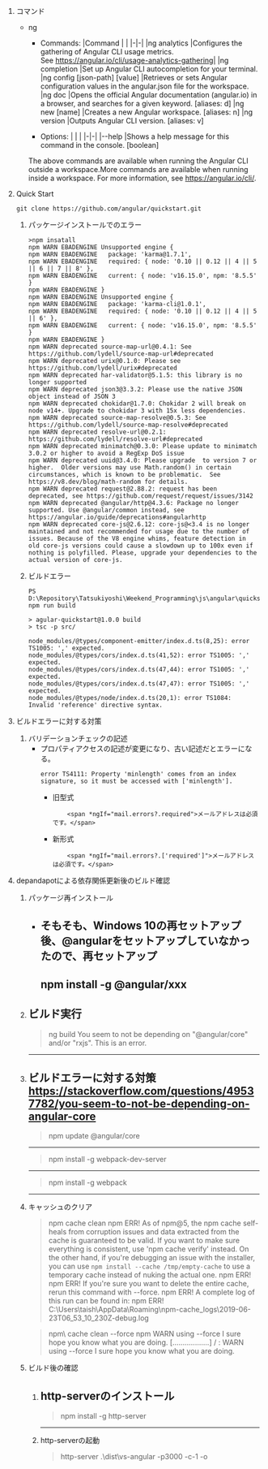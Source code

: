 1.  コマンド
    *   ng <command>
        - Commands:
            |Command | |
            |-|-|
            |ng analytics                  |Configures the gathering of Angular CLI usage metrics. <BR>See https://angular.io/cli/usage-analytics-gathering|
            |ng completion                 |Set up Angular CLI autocompletion for your terminal.
            |ng config [json-path] [value] |Retrieves or sets Angular configuration values in the angular.json file for the workspace.
            |ng doc <keyword>              |Opens the official Angular documentation (angular.io) in a browser, and searches for a given keyword.  [aliases: d]
            |ng new [name]                 |Creates a new Angular workspace.  [aliases: n]
            |ng version                    |Outputs Angular CLI version.  [aliases: v]

        - Options:
            | | |
            |-|-|
            |--help  |Shows a help message for this command in the console.  [boolean]

        The above commands are available when running the Angular CLI outside a workspace.More commands are available when running inside a workspace.
        For more information, see https://angular.io/cli/.

1.  Quick Start
    ```
    git clone https://github.com/angular/quickstart.git
    ```
    1.  パッケージインストールでのエラー 
        ```
        >npm insatall
        npm WARN EBADENGINE Unsupported engine {
        npm WARN EBADENGINE   package: 'karma@1.7.1',
        npm WARN EBADENGINE   required: { node: '0.10 || 0.12 || 4 || 5 || 6 || 7 || 8' },
        npm WARN EBADENGINE   current: { node: 'v16.15.0', npm: '8.5.5' }
        npm WARN EBADENGINE }
        npm WARN EBADENGINE Unsupported engine {
        npm WARN EBADENGINE   package: 'karma-cli@1.0.1',
        npm WARN EBADENGINE   required: { node: '0.10 || 0.12 || 4 || 5 || 6' },
        npm WARN EBADENGINE   current: { node: 'v16.15.0', npm: '8.5.5' }
        npm WARN EBADENGINE }
        npm WARN deprecated source-map-url@0.4.1: See https://github.com/lydell/source-map-url#deprecated
        npm WARN deprecated urix@0.1.0: Please see https://github.com/lydell/urix#deprecated
        npm WARN deprecated har-validator@5.1.5: this library is no longer supported
        npm WARN deprecated json3@3.3.2: Please use the native JSON object instead of JSON 3
        npm WARN deprecated chokidar@1.7.0: Chokidar 2 will break on node v14+. Upgrade to chokidar 3 with 15x less dependencies.
        npm WARN deprecated source-map-resolve@0.5.3: See https://github.com/lydell/source-map-resolve#deprecated
        npm WARN deprecated resolve-url@0.2.1: https://github.com/lydell/resolve-url#deprecated
        npm WARN deprecated minimatch@0.3.0: Please update to minimatch 3.0.2 or higher to avoid a RegExp DoS issue
        npm WARN deprecated uuid@3.4.0: Please upgrade  to version 7 or higher.  Older versions may use Math.random() in certain circumstances, which is known to be problematic.  See https://v8.dev/blog/math-random for details.
        npm WARN deprecated request@2.88.2: request has been deprecated, see https://github.com/request/request/issues/3142    
        npm WARN deprecated @angular/http@4.3.6: Package no longer supported. Use @angular/common instead, see https://angular.io/guide/deprecations#angularhttp
        npm WARN deprecated core-js@2.6.12: core-js@<3.4 is no longer maintained and not recommended for usage due to the number of issues. Because of the V8 engine whims, feature detection in old core-js versions could cause a slowdown up to 100x even if nothing is polyfilled. Please, upgrade your dependencies to the actual version of core-js.
        ```
    1.  ビルドエラー
        ```
        PS D:\Repository\Tatsukiyoshi\Weekend_Programming\js\angular\quickstart> npm run build

        > agular-quickstart@1.0.0 build
        > tsc -p src/

        node_modules/@types/component-emitter/index.d.ts(8,25): error TS1005: ',' expected.
        node_modules/@types/cors/index.d.ts(41,52): error TS1005: ',' expected.
        node_modules/@types/cors/index.d.ts(47,44): error TS1005: ',' expected.
        node_modules/@types/cors/index.d.ts(47,47): error TS1005: ',' expected.
        node_modules/@types/node/index.d.ts(20,1): error TS1084: Invalid 'reference' directive syntax.
        ```

1.  ビルドエラーに対する対策

    1.  バリデーションチェックの記述
        *   プロパティアクセスの記述が変更になり、古い記述だとエラーになる。
            ```
            error TS4111: Property 'minlength' comes from an index signature, so it must be accessed with ['minlength'].
            ```
            *   旧型式
                ```
                    <span *ngIf="mail.errors?.required">メールアドレスは必須です。</span>
                ```
            *   新形式
                ```
                    <span *ngIf="mail.errors?.['required']">メールアドレスは必須です。</span>
                ```

1.  depandapotによる依存関係更新後のビルド確認

    1.  パッケージ再インストール
        - そもそも、Windows 10の再セットアップ後、@angularをセットアップしていなかったので、再セットアップ
            ---
            npm install -g @angular/xxx
            ---

    1.  ビルド実行
        ---
        > ng build
        You seem to not be depending on "@angular/core" and/or "rxjs". This is an error.
        ---
    1.  ビルドエラーに対する対策
        https://stackoverflow.com/questions/49537782/you-seem-to-not-be-depending-on-angular-core
        ---
        > npm update @angular/core
        ---
        > npm install -g webpack-dev-server
        ---
        > npm install -g webpack
        ---
    1.  キャッシュのクリア
        >npm cache clean
        npm ERR! As of npm@5, the npm cache self-heals from corruption issues and data extracted from the cache is guaranteed to be valid. If you want to make sure everything is consistent, use 'npm cache verify' instead. On the other hand, if you're debugging an issue with the installer, you can use `npm install --cache /tmp/empty-cache` to use a temporary cache instead of nuking the actual one.
        npm ERR!
        npm ERR! If you're sure you want to delete the entire cache, rerun this command with --force.
        npm ERR! A complete log of this run can be found in:
        npm ERR!     C:\Users\taish\AppData\Roaming\npm-cache\_logs\2019-06-23T06_53_10_230Z-debug.log

        >npm\ cache clean --force
        npm WARN using --force I sure hope you know what you are doing.
        [..................] / : WARN using --force I sure hope you know what you are doing.                                    

    1.  ビルド後の確認
        1.  http-serverのインストール
            ---
            > npm install -g http-server
            ---
        1.  http-serverの起動
            > http-server .\dist\vs-angular -p3000 -c-1 -o
